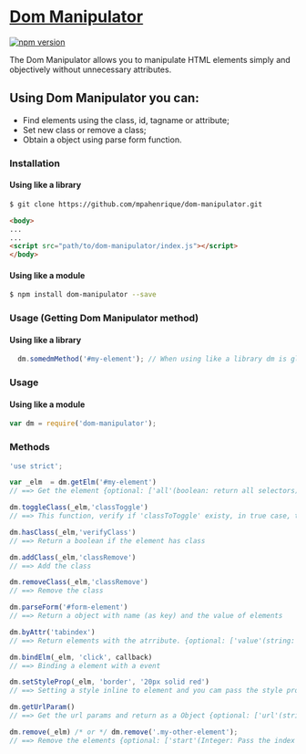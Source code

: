 # [Dom Manipulator](https://www.npmjs.com/package/dom-manipulator)

[![npm version](https://badge.fury.io/js/dom-manipulator.svg)](https://badge.fury.io/js/dom-manipulator)

The Dom Manipulator allows you to manipulate HTML elements simply and objectively without unnecessary attributes. 

## Using Dom Manipulator you can:
  - Find elements using the class, id, tagname or attribute;
  - Set new class or remove a class;
  - Obtain a object using parse form function.

### Installation
#### Using like a library
```sh
$ git clone https://github.com/mpahenrique/dom-manipulator.git
```
```HTML
<body>
...
...
<script src="path/to/dom-manipulator/index.js"></script>
</body>
```

#### Using like a module
```sh
$ npm install dom-manipulator --save
```

### Usage (Getting Dom Manipulator method)
#### Using like a library
```js
  dm.somedmMethod('#my-element'); // When using like a library dm is global (window.dm)
```

### Usage
#### Using like a module
```js
var dm = require('dom-manipulator');
```

### Methods
```js
'use strict';

var _elm  = dm.getElm('#my-element')
// ==> Get the element {optional: ['all'(boolean: return all selectors), 'key'(integer: select the position), 'searchIn'(string: search the element inside a node)]}

dm.toggleClass(_elm,'classToggle')
// ==> This function, verify if 'classToToggle' existy, in true case, they remove the class, otherwise add the class

dm.hasClass(_elm,'verifyClass')
// ==> Return a boolean if the element has class

dm.addClass(_elm,'classRemove')
// ==> Add the class

dm.removeClass(_elm,'classRemove')
// ==> Remove the class

dm.parseForm('#form-element')
// ==> Return a object with name (as key) and the value of elements

dm.byAttr('tabindex')
// ==> Return elements with the atrribute. {optional: ['value'(string: search the attribute with the same value), 'elms(DOMObject: search elements with the attribute in a element father)']}

dm.bindElm(_elm, 'click', callback)
// ==> Binding a element with a event

dm.setStyleProp(_elm, 'border', '20px solid red')
// ==> Setting a style inline to element and you cam pass the style properties as a Object, like as: {'border': '2px solid yellow', 'margin-top': '20px', 'overflow':'auto'}. {optional: ['time'(integer: pass a time, in milliseconds, to call the callback), 'onFinish'(Function: A Callback)]}

dm.getUrlParam()
// ==> Get the url params and return as a Object {optional: ['url'(string: pass a url with params to get the Object return, by default they get window.location)]}

dm.remove(_elm) /* or */ dm.remove('.my-other-element');
// ==> Remove the elements {optional: ['start'(Integer: Pass the index to start the remove itens)]}

```
